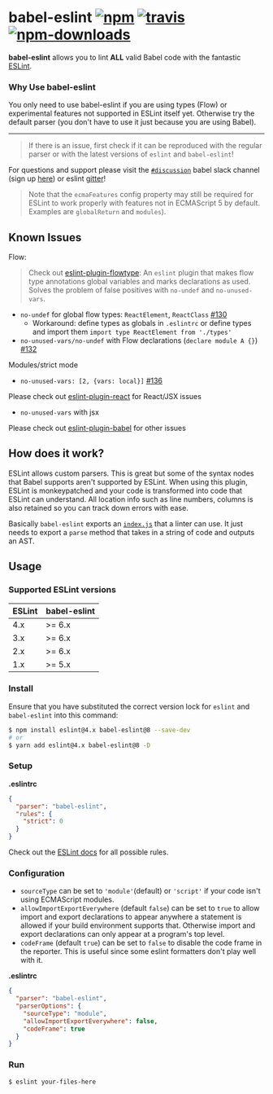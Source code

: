 # babel-eslint [![npm](https://img.shields.io/npm/v/babel-eslint.svg)](https://www.npmjs.com/package/babel-eslint) [![travis](https://img.shields.io/travis/babel/babel-eslint/master.svg)](https://travis-ci.org/babel/babel-eslint) [![npm-downloads](https://img.shields.io/npm/dm/babel-eslint.svg)](https://www.npmjs.com/package/babel-eslint)

**babel-eslint** allows you to lint **ALL** valid Babel code with the fantastic
[ESLint](https://github.com/eslint/eslint).

### Why Use babel-eslint

You only need to use babel-eslint if you are using types (Flow) or experimental features not supported in ESLint itself yet. Otherwise try the default parser (you don't have to use it just because you are using Babel).

---

> If there is an issue, first check if it can be reproduced with the regular parser or with the latest versions of `eslint` and `babel-eslint`!

For questions and support please visit the [`#discussion`](https://babeljs.slack.com/messages/discussion/) babel slack channel (sign up [here](https://github.com/babel/notes/issues/38)) or eslint [gitter](https://gitter.im/eslint/eslint)!

> Note that the `ecmaFeatures` config property may still be required for ESLint to work properly with features not in ECMAScript 5 by default. Examples are `globalReturn` and `modules`).

## Known Issues

Flow:

> Check out [eslint-plugin-flowtype](https://github.com/gajus/eslint-plugin-flowtype): An `eslint` plugin that makes flow type annotations global variables and marks declarations as used. Solves the problem of false positives with `no-undef` and `no-unused-vars`.

- `no-undef` for global flow types: `ReactElement`, `ReactClass` [#130](https://github.com/babel/babel-eslint/issues/130#issuecomment-111215076)
  - Workaround: define types as globals in `.eslintrc` or define types and import them `import type ReactElement from './types'`
- `no-unused-vars/no-undef` with Flow declarations (`declare module A {}`) [#132](https://github.com/babel/babel-eslint/issues/132#issuecomment-112815926)

Modules/strict mode

- `no-unused-vars: [2, {vars: local}]` [#136](https://github.com/babel/babel-eslint/issues/136)

Please check out [eslint-plugin-react](https://github.com/yannickcr/eslint-plugin-react) for React/JSX issues

- `no-unused-vars` with jsx

Please check out [eslint-plugin-babel](https://github.com/babel/eslint-plugin-babel) for other issues

## How does it work?

ESLint allows custom parsers. This is great but some of the syntax nodes that Babel supports
aren't supported by ESLint. When using this plugin, ESLint is monkeypatched and your code is
transformed into code that ESLint can understand. All location info such as line numbers,
columns is also retained so you can track down errors with ease.

Basically `babel-eslint` exports an [`index.js`](/index.js) that a linter can use.
It just needs to export a `parse` method that takes in a string of code and outputs an AST.

## Usage

### Supported ESLint versions

| ESLint | babel-eslint |
| ------ | ------------ |
| 4.x    | >= 6.x       |
| 3.x    | >= 6.x       |
| 2.x    | >= 6.x       |
| 1.x    | >= 5.x       |

### Install

Ensure that you have substituted the correct version lock for `eslint` and `babel-eslint` into this command:

```sh
$ npm install eslint@4.x babel-eslint@8 --save-dev
# or
$ yarn add eslint@4.x babel-eslint@8 -D
```

### Setup

**.eslintrc**

```json
{
  "parser": "babel-eslint",
  "rules": {
    "strict": 0
  }
}
```

Check out the [ESLint docs](http://eslint.org/docs/rules/) for all possible rules.

### Configuration

- `sourceType` can be set to `'module'`(default) or `'script'` if your code isn't using ECMAScript modules.
- `allowImportExportEverywhere` (default `false`) can be set to `true` to allow import and export declarations to appear anywhere a statement is allowed if your build environment supports that. Otherwise import and export declarations can only appear at a program's top level.
- `codeFrame` (default `true`) can be set to `false` to disable the code frame in the reporter. This is useful since some eslint formatters don't play well with it.

**.eslintrc**

```json
{
  "parser": "babel-eslint",
  "parserOptions": {
    "sourceType": "module",
    "allowImportExportEverywhere": false,
    "codeFrame": true
  }
}
```

### Run

```sh
$ eslint your-files-here
```
